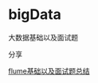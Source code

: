 # bigData

大数据基础以及面试题

分享

[1]: ttps://github.com/wangxiaolin123/bigData/blob/master/Flume1.8%E6%80%BB%E7%BB%93.md

[ flume基础以及面试题总结 ][1]

